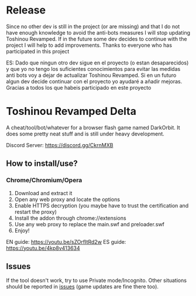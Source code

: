 Release
==========
Since no other dev is still in the project (or are missing) and that I do not have enough knowledge to avoid the anti-bots measures I will stop updating Toshinou Revamped. If in the future some dev decides to continue with the project I will help to add improvements. Thanks to everyone who has participated in this project

ES:
Dado que ningun otro dev sigue en el proyecto (o estan desaparecidos) y que yo no tengo los suficientes conocimientos para evitar las medidas anti bots voy a dejar de actualizar Toshinou Revamped. Si en un futuro algun dev decide continuar con el proyecto yo ayudaré a añadir mejoras. Gracias a todos los que habeis participado en este proyecto


Toshinou Revamped Delta
==========
A cheat/tool/bot/whatever for a browser flash game named DarkOrbit.
It does some pretty neat stuff and is still under heavy development.

Discord Server: https://discord.gg/CkrnMXB


How to install/use?
----------
### Chrome/Chromium/Opera
1. Download and extract it
2. Open any web proxy and locate the options
3. Enable HTTPS decryption (you maybe have to trust the certification and restart the proxy)
4. Install the addon through chrome://extensions
5. Use any web proxy to replace the main.swf and preloader.swf
6. Enjoy!

EN guide: https://youtu.be/sZOrfItRd2w
ES guide: https://youtu.be/4kp8v413634

Issues
----------
If the tool doesn't work, try to use Private mode/Incognito.
Other situations should be reported in [issues](../../issues) (game updates are fine there too).
